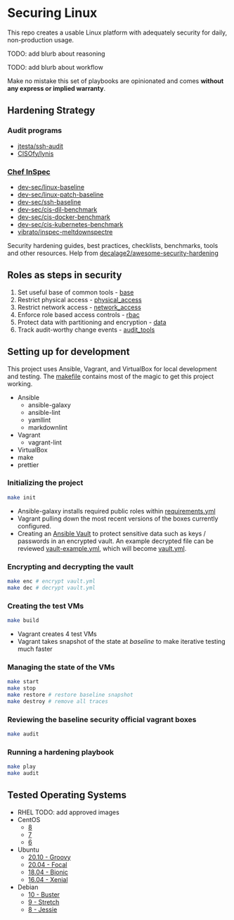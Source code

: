# Securing Linux

This repo creates a usable Linux platform with adequately security for daily, non-production usage.

TODO: add blurb about reasoning

TODO: add blurb about workflow

Make no mistake this set of playbooks are opinionated and comes **without any express or implied warranty**.

## Hardening Strategy

### Audit programs

- [jtesta/ssh-audit](https://github.com/jtesta/ssh-audit)
- [CISOfy/lynis](https://github.com/CISOfy/lynis)

### [Chef InSpec](https://docs.chef.io/inspec)

- [dev-sec/linux-baseline](https://github.com/dev-sec/linux-baseline)
- [dev-sec/linux-patch-baseline](https://github.com/dev-sec/linux-patch-baseline)
- [dev-sec/ssh-baseline](https://github.com/dev-sec/ssh-baseline)
- [dev-sec/cis-dil-benchmark](https://github.com/dev-sec/cis-dil-benchmark)
- [dev-sec/cis-docker-benchmark](https://github.com/dev-sec/cis-docker-benchmark)
- [dev-sec/cis-kubernetes-benchmark](https://github.com/dev-sec/cis-kubernetes-benchmark)
- [vibrato/inspec-meltdownspectre](https://github.com/vibrato/inspec-meltdownspectre)

Security hardening guides, best practices, checklists, benchmarks, tools and other resources. Help from [decalage2/awesome-security-hardening](https://github.com/decalage2/awesome-security-hardening)

## Roles as steps in security

1. Set useful base of common tools - [base](./roles/base)
2. Restrict physical access - [physical_access](./roles/physical_access)
3. Restrict network access - [network_access](./roles/network_access)
4. Enforce role based access controls - [rbac](./roles/rbac)
5. Protect data with partitioning and encryption - [data](./roles/data)
6. Track audit-worthy change events - [audit_tools](./roles/audit_tools)

## Setting up for development

This project uses Ansible, Vagrant, and VirtualBox for local development and testing. The [makefile](makefile) contains most of the magic to get this project working.

- Ansible
  - ansible-galaxy
  - ansible-lint
  - yamllint
  - markdownlint
- Vagrant
  - vagrant-lint
- VirtualBox
- make
- prettier

### Initializing the project

```bash
make init
```

- Ansible-galaxy installs required public roles within [requirements.yml](requirements.yml)
- Vagrant pulling down the most recent versions of the boxes currently configured.
- Creating an [Ansible Vault](https://docs.ansible.com/ansible/latest/user_guide/vault.html) to protect sensitive data such as keys / passwords in an encrypted vault. An example decrypted file can be reviewed [vault-example.yml](inventory/group_vars/vault-example.yml), which will become [vault.yml](inventory/group_vars/vault.yml).

### Encrypting and decrypting the vault

```bash
make enc # encrypt vault.yml
make dec # decrypt vault.yml
```

### Creating the test VMs

```bash
make build
```

- Vagrant creates 4 test VMs
- Vagrant takes snapshot of the state at *baseline* to make iterative testing much faster

### Managing the state of the VMs

```bash
make start
make stop
make restore # restore baseline snapshot
make destroy # remove all traces
```

### Reviewing the baseline security official vagrant boxes

```bash
make audit
```

### Running a hardening playbook

```bash
make play
make audit
```

## Tested Operating Systems

- RHEL TODO: add approved images
- CentOS
  - [8](https://app.vagrantup.com/geerlingguy/boxes/centos8)
  - [7](https://app.vagrantup.com/geerlingguy/boxes/centos7)
  - [6](https://app.vagrantup.com/geerlingguy/boxes/centos6)
- Ubuntu
  - [20.10 - Groovy ](https://app.vagrantup.com/ubuntu/boxes/groovy64)
  - [20.04 - Focal](https://app.vagrantup.com/ubuntu/boxes/focal64)
  - [18.04 - Bionic](https://app.vagrantup.com/ubuntu/boxes/bionic64)
  - [16.04 - Xenial](https://app.vagrantup.com/ubuntu/boxes/xenial64)
- Debian
  - [10 - Buster](https://app.vagrantup.com/debian/boxes/buster64)
  - [9 - Stretch](https://app.vagrantup.com/debian/boxes/stretch64)
  - [8 - Jessie](https://app.vagrantup.com/debian/boxes/jessie64)

